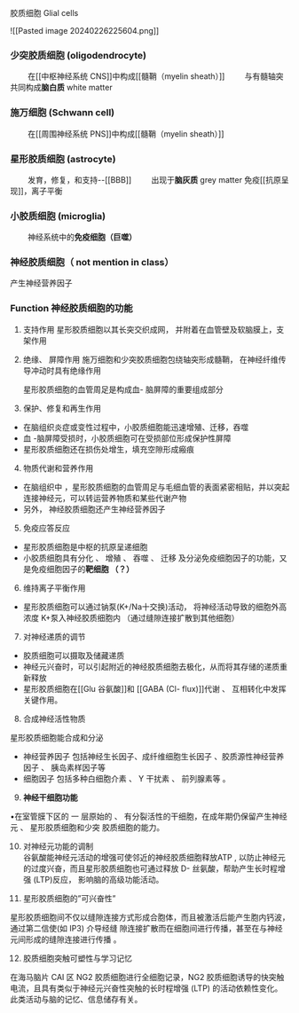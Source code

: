 胶质细胞 Glial cells


![[Pasted image 20240226225604.png]]

### 少突胶质细胞 (oligodendrocyte)
$\qquad$在[[中枢神经系统 CNS]]中构成[[髓鞘（myelin sheath）]]
$\qquad$与有髓轴突共同构成**脑白质** white matter

### 施万细胞 (Schwann cell)
$\qquad$在[[周围神经系统 PNS]]中构成[[髓鞘（myelin sheath）]]

### 星形胶质细胞 (astrocyte) 
$\qquad$发育，修复，和支持--[[BBB]]
$\qquad$出现于**脑灰质** grey matter
	免疫[[抗原呈现]]，离子平衡

### 小胶质细胞 (microglia)
$\qquad$神经系统中的**免疫细胞（巨噬）**


### 神经胶质细胞（ not mention in class）
产生神经营养因子


### Function 神经胶质细胞的功能

1. 支持作用
	星形胶质细胞以其长突交织成网，
	并附着在血管壁及软脑膜上，支架作用 

2. 绝缘、 屏障作用
	施万细胞和少突胶质细胞包绕轴突形成髓鞘，
	在神经纤维传导冲动时具有绝缘作用 

	星形胶质细胞的血管周足是构成血- 脑屏障的重要组成部分

3. 保护、修复和再生作用

- 在脑组织炎症或变性过程中，小胶质细胞能迅速增殖、迁移，吞噬
- 血 -脑屏障受损时，小胶质细胞可在受损部位形成保护性屏障 
- 星形胶质细胞还在损伤处增生，填充空隙形成瘢痕


4. 物质代谢和营养作用

- 在脑组织中 ，星形胶质细胞的血管周足与毛细血管的表面紧密相贴，并以突起连接神经元，可以转运营养物质和某些代谢产物
- 另外， 神经胶质细胞还产生神经营养因子


5. 免疫应答反应

- 星形胶质细胞是中枢的抗原呈递细胞
- 小胶质细胞具有分化 、 增殖 、 吞噬 、 迁移
	及分泌免疫细胞因子的功能，又是免疫细胞因子的**靶细胞 （？）**

6. 维持离子平衡作用

- 星形胶质细胞可以通过钠泵(K+/Na十交换)活动，
	将神经活动导致的细胞外高浓度 K+泵入神经胶质细胞内
	（通过缝隙连接扩散到其他细胞）

7. 对神经递质的调节

- 胶质细胞可以摄取及储藏递质
- 神经元兴奋时，可以引起附近的神经胶质细胞去极化，从而将其存储的递质重新释放
- 星形胶质细胞在[[Glu 谷氨酸]]和 [[GABA (Cl- flux)]]代谢 、 互相转化中发挥关键作用。

8. 合成神经活性物质

星形胶质细胞能合成和分泌
- 神经营养因子
	包括神经生长因子、成纤维细胞生长因子 、胶质源性神经营养因子 、 胰岛素样因子等
- 细胞因子
	包括多种白细胞介素 、 Y­ 干扰素 、 前列腺素等 。

9. **神经干细胞功能**

•在室管膜下区的 一 层原始的 、 有分裂活性的干细胞，在成年期仍保留产生神经元 、 星形胶质细胞和少突 胶质细胞的能力。

10. 对神经元功能的调制  
谷氨酸能神经元活动的增强可使邻近的神经胶质细胞释放ATP , 以防止神经元的过度兴奋，而且星形胶质细胞也可通过释放 D- 丝氨酸，帮助产生长时程增强 (LTP)反应， 影响脑的高级功能活动。


11. 星形胶质细胞的”可兴奋性”

星形胶质细胞间不仅以缝隙连接方式形成合胞体，而且被激活后能产生胞内钙波，通过第二信使(如 IP3) 介导经缝 隙连接扩散而在细胞间进行传播，甚至在与神经元间形成的缝隙连接进行传播 。



12. 胶质细胞突触可塑性与学习记忆

在海马脑片 CAI 区 NG2 胶质细胞进行全细胞记录，NG2 胶质细胞诱导的快突触电流，且具有类似于神经元兴奋性突触的长时程增强 (LTP) 的活动依赖性变化。此类活动与脑的记忆、信息储存有关。
